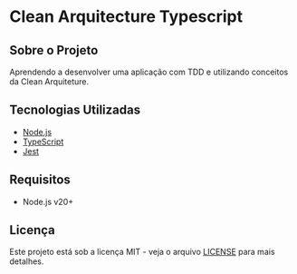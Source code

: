 # Clean Arquitecture Typescript

## Sobre o Projeto

Aprendendo a desenvolver uma aplicação com TDD e utilizando conceitos da Clean Arquiteture.

## Tecnologias Utilizadas

- [Node.js](https://nodejs.org/)
- [TypeScript](https://www.typescriptlang.org/)
- [Jest](https://jestjs.io/pt-BR/)

## Requisitos

- Node.js v20+

## Licença

Este projeto está sob a licença MIT - veja o arquivo [LICENSE](LICENSE) para mais detalhes.

